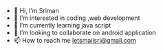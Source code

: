 - 👋 Hi, I’m Sriman
- 👀 I’m interested in coding ,web development
- 🌱 I’m currently learning java script
- 💞️ I’m looking to collaborate on android application
- 📫 How to reach me letsmailsri@gmail.com

<!---
sri-pc/sri-pc is a ✨ special ✨ repository because its `README.md` (this file) appears on your GitHub profile.
You can click the Preview link to take a look at your changes.
--->
